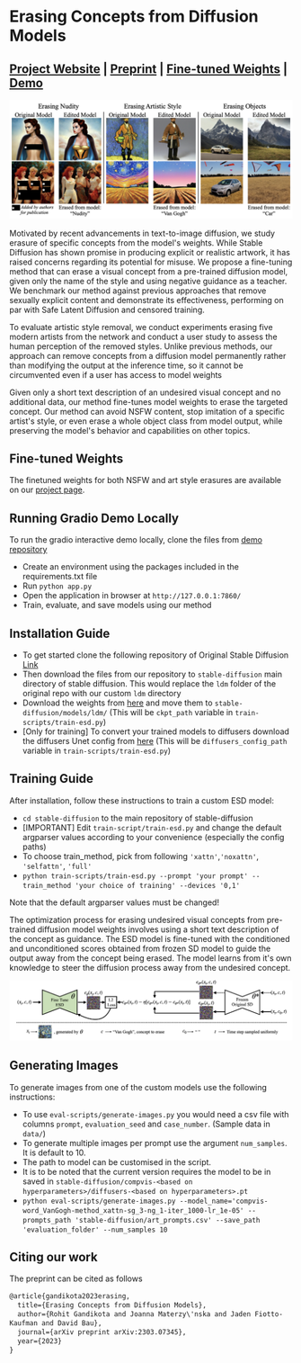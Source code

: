 # Erasing Concepts from Diffusion Models

 ##  [Project Website](https://erasing.baulab.info) | [Preprint](https://arxiv.org/pdf/2303.07345.pdf) | [Fine-tuned Weights](https://erasing.baulab.info/weights/esd_models/) | [Demo](https://huggingface.co/spaces/baulab/Erasing-Concepts-In-Diffusion) <br>
 
<div align='center'>
<img src = 'images/applications.png'>
</div>

Motivated by recent advancements in text-to-image diffusion, we study erasure of specific concepts from the model's weights. While Stable Diffusion has shown promise in producing explicit or realistic artwork, it has raised concerns regarding its potential for misuse. We propose a fine-tuning method that can erase a visual concept from a pre-trained diffusion model, given only the name of the style and using negative guidance as a teacher. We benchmark our method against previous approaches that remove sexually explicit content and demonstrate its effectiveness, performing on par with Safe Latent Diffusion and censored training.

To evaluate artistic style removal, we conduct experiments erasing five modern artists from the network and conduct a user study to assess the human perception of the removed styles. Unlike previous methods, our approach can remove concepts from a diffusion model permanently rather than modifying the output at the inference time, so it cannot be circumvented even if a user has access to model weights

Given only a short text description of an undesired visual concept and no additional data, our method fine-tunes model weights to erase the targeted concept. Our method can avoid NSFW content, stop imitation of a specific artist's style, or even erase a whole object class from model output, while preserving the model's behavior and capabilities on other topics.

## Fine-tuned Weights

The finetuned weights for both NSFW and art style erasures are available on our [project page](https://erasing.baulab.info).

## Running Gradio Demo Locally

To run the gradio interactive demo locally, clone the files from [demo repository](https://huggingface.co/spaces/baulab/Erasing-Concepts-In-Diffusion/tree/main) <br>

* Create an environment using the packages included in the requirements.txt file
* Run `python app.py`
* Open the application in browser at `http://127.0.0.1:7860/`
* Train, evaluate, and save models using our method

## Installation Guide

* To get started clone the following repository of Original Stable Diffusion [Link](https://github.com/CompVis/stable-diffusion)
* Then download the files from our repository to `stable-diffusion` main directory of stable diffusion. This would replace the `ldm` folder of the original repo with our custom `ldm` directory
* Download the weights from [here](https://huggingface.co/CompVis/stable-diffusion-v-1-4-original/resolve/main/sd-v1-4-full-ema.ckpt) and move them to `stable-diffusion/models/ldm/` (This will be `ckpt_path` variable in `train-scripts/train-esd.py`)
* [Only for training] To convert your trained models to diffusers download the diffusers Unet config from [here](https://huggingface.co/CompVis/stable-diffusion-v1-4/blob/main/unet/config.json)  (This will be `diffusers_config_path` variable in `train-scripts/train-esd.py`)

## Training Guide

After installation, follow these instructions to train a custom ESD model:

* `cd stable-diffusion` to the main repository of stable-diffusion
* [IMPORTANT] Edit `train-script/train-esd.py` and change the default argparser values according to your convenience (especially the config paths)
* To choose train_method, pick from following `'xattn'`,`'noxattn'`, `'selfattn'`, `'full'` 
* `python train-scripts/train-esd.py --prompt 'your prompt' --train_method 'your choice of training' --devices '0,1'`

Note that the default argparser values must be changed!

The optimization process for erasing undesired visual concepts from pre-trained diffusion model weights involves using a short text description of the concept as guidance. The ESD model is fine-tuned with the conditioned and unconditioned scores obtained from frozen SD model to guide the output away from the concept being erased. The model learns from it's own knowledge to steer the diffusion process away from the undesired concept.
<div align='center'>
<img src = 'images/ESD.png'>
</div>

## Generating Images

To generate images from one of the custom models use the following instructions:

* To use `eval-scripts/generate-images.py` you would need a csv file with columns `prompt`, `evaluation_seed` and `case_number`. (Sample data in `data/`)
* To generate multiple images per prompt use the argument `num_samples`. It is default to 10.
* The path to model can be customised in the script.
* It is to be noted that the current version requires the model to be in saved in `stable-diffusion/compvis-<based on hyperparameters>/diffusers-<based on hyperparameters>.pt`
* `python eval-scripts/generate-images.py --model_name='compvis-word_VanGogh-method_xattn-sg_3-ng_1-iter_1000-lr_1e-05' --prompts_path 'stable-diffusion/art_prompts.csv' --save_path 'evaluation_folder' --num_samples 10` 

## Citing our work
The preprint can be cited as follows
```
@article{gandikota2023erasing,
  title={Erasing Concepts from Diffusion Models},
  author={Rohit Gandikota and Joanna Materzy\'nska and Jaden Fiotto-Kaufman and David Bau},
  journal={arXiv preprint arXiv:2303.07345},
  year={2023}
}
```
